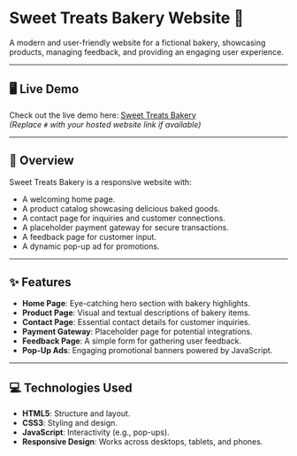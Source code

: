 # Sweet Treats Bakery Website 🍰

A modern and user-friendly website for a fictional bakery, showcasing products, managing feedback, and providing an engaging user experience.

---

## 🖥️ Live Demo
Check out the live demo here: [Sweet Treats Bakery](#)  
*(Replace `#` with your hosted website link if available)*

---

## 📖 Overview
Sweet Treats Bakery is a responsive website with:
- A welcoming home page.
- A product catalog showcasing delicious baked goods.
- A contact page for inquiries and customer connections.
- A placeholder payment gateway for secure transactions.
- A feedback page for customer input.
- A dynamic pop-up ad for promotions.

---

## ✨ Features
- **Home Page**: Eye-catching hero section with bakery highlights.
- **Product Page**: Visual and textual descriptions of bakery items.
- **Contact Page**: Essential contact details for customer inquiries.
- **Payment Gateway**: Placeholder page for potential integrations.
- **Feedback Page**: A simple form for gathering user feedback.
- **Pop-Up Ads**: Engaging promotional banners powered by JavaScript.

---

## 💻 Technologies Used
- **HTML5**: Structure and layout.
- **CSS3**: Styling and design.
- **JavaScript**: Interactivity (e.g., pop-ups).
- **Responsive Design**: Works across desktops, tablets, and phones.


